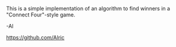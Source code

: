 This is a simple implementation of an algorithm to find winners in a "Connect Four"-style game. 

-Al

https://github.com/Alric

				
